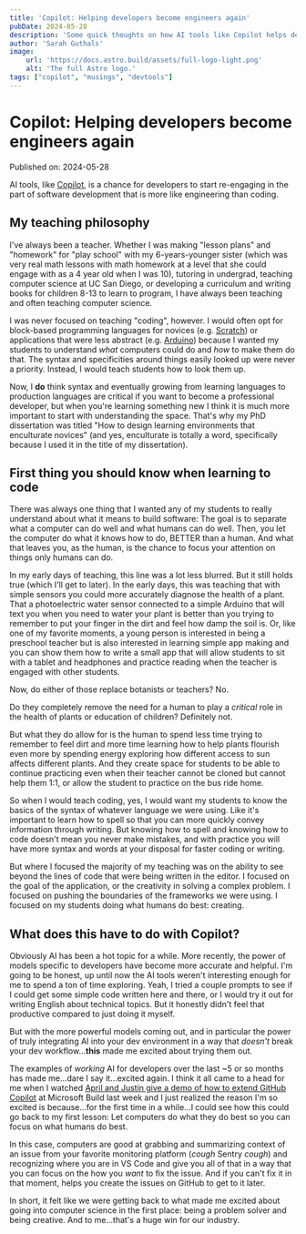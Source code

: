 ```yaml
---
title: 'Copilot: Helping developers become engineers again'
pubDate: 2024-05-28
description: 'Some quick thoughts on how AI tools like Copilot helps developers.'
author: 'Sarah Guthals'
image:
    url: 'https://docs.astro.build/assets/full-logo-light.png'
    alt: 'The full Astro logo.'
tags: ["copilot", "musings", "devtools"]
---
```

# Copilot: Helping developers become engineers again

Published on: 2024-05-28

AI tools, like [Copilot](https://github.com/features/copilot), is a chance for developers
to start re-engaging in the part of software development that is more like engineering than
coding. 

## My teaching philosophy

I've always been a teacher. Whether I was making "lesson plans" and "homework" for "play school" with my 6-years-younger sister (which was very real math lessons with math homework at a level that she could engage with as a 4 year old when I was 10), tutoring in undergrad, teaching computer science at UC San Diego, or developing a curriculum and writing books for children 8-13 to learn to program, I have always been teaching and often teaching computer science. 

I was never focused on teaching "coding", however. I would often opt for block-based programming languages for novices (e.g. [Scratch](http://scratch.mit.edu/)) or applications that were less abstract (e.g. [Arduino](https://www.arduino.cc/)) because I wanted my students to understand *what* computers could do and *how* to make them do that. The syntax and specificities around things easily looked up were never a priority. Instead, I would teach students how to look them up. 

Now, I **do** think syntax and eventually growing from learning languages to production languages are critical if you want to become a professional developer, but when you're learning something new I think it is much more important to start with understanding the space. That's why my PhD dissertation was titled "How to design learning environments that enculturate novices" (and yes, enculturate is totally a word, specifically because I used it in the title of my dissertation).

## First thing you should know when learning to code

There was always one thing that I wanted any of my students to really understand about what it means to build software: The goal is to separate what a computer can do well and what humans can do well. Then, you let the computer do what it knows how to do, BETTER than a human. And what that leaves you, as the human, is the chance to focus your attention on things only humans can do. 

In my early days of teaching, this line was a lot less blurred. But it still holds true (which I'll get to later). In the early days, this was teaching that with simple sensors you could more accurately diagnose the health of a plant. That a photoelectric water sensor connected to a simple Arduino that will text you when you need to water your plant is better than you trying to remember to put your finger in the dirt and feel how damp the soil is. Or, like one of my favorite moments, a young person is interested in being a preschool teacher but is also interested in learning simple app making and you can show them how to write a small app that will allow students to sit with a tablet and headphones and practice reading when the teacher is engaged with other students. 

Now, do either of those replace botanists or teachers? No.

Do they completely remove the need for a human to play a *critical* role in the health of plants or education of children? Definitely not.

But what they do allow for is the human to spend less time trying to remember to feel dirt and more time learning how to help plants flourish even more by spending energy exploring how different access to sun affects different plants. And they create space for students to be able to continue practicing even when their teacher cannot be cloned but cannot help them 1:1, or allow the student to practice on the bus ride home. 

So when I would teach coding, yes, I would want my students to know the basics of the syntax of whatever language we were using. Like it's important to learn how to spell so that you can more quickly convey information through writing. But knowing how to spell and knowing how to code doesn't mean you never make mistakes, and with practice you will have more syntax and words at your disposal for faster coding or writing. 

But where I focused the majority of my teaching was on the ability to see beyond the lines of code that were being written in the editor. I focused on the goal of the application, or the creativity in solving a complex problem. I focused on pushing the boundaries of the frameworks we were using. I focused on my students doing what humans do best: creating.

## What does this have to do with Copilot?

Obviously AI has been a hot topic for a while. More recently, the power of models specific to developers have become more accurate and helpful. I'm going to be honest, up until now the AI tools weren't interesting enough for me to spend a ton of time exploring. Yeah, I tried a couple prompts to see if I could get some simple code written here and there, or I would try it out for writing English about technical topics. But it honestly didn't feel that productive compared to just doing it myself. 

But with the more powerful models coming out, and in particular the power of truly integrating AI into your dev environment in a way that *doesn't* break your dev workflow...**this** made me excited about trying them out. 

The examples of *working* AI for developers over the last ~5 or so months has made me...dare I say it...excited again. I think it all came to a head for me when I watched [April and Justin give a demo of how to extend GitHub Copilot](https://www.youtube.com/watch?v=RXaLlCeaBIA&list=PLlrxD0HtieHg9nel7cWGD0_nyjYtZfKEK) at Microsoft Build last week and I just realized the reason I'm so excited is because...for the first time in a while...I could see how this could go back to my first lesson:
Let computers do what they do best so you can focus on what humans do best. 

In this case, computers are good at grabbing and summarizing context of an issue from your favorite monitoring platform (*cough* Sentry *cough*) and recognizing where you are in VS Code and give you all of that in a way that you can focus on the how you *want* to fix the issue. And if you can't fix it in that moment, helps you create the issues on GitHub to get to it later. 

In short, it felt like we were getting back to what made me excited about going into computer science in the first place: being a problem solver and being creative. And to me...that's a huge win for our industry.